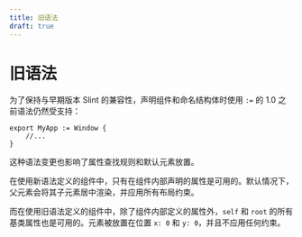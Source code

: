 ```yaml
---
title: 旧语法
draft: true
---
```

# 旧语法

为了保持与早期版本 Slint 的兼容性，声明组件和命名结构体时使用 `:=` 的 1.0 之前语法仍然受支持：

```slint
export MyApp := Window {
    //...
}
```

这种语法变更也影响了属性查找规则和默认元素放置。

在使用新语法定义的组件中，只有在组件内部声明的属性是可用的。默认情况下，父元素会将其子元素居中渲染，并应用所有布局约束。

而在使用旧语法定义的组件中，除了组件内部定义的属性外，`self` 和 `root` 的所有基类属性也是可用的。元素被放置在位置 `x: 0` 和 `y: 0`，并且不应用任何约束。